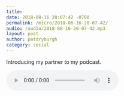 ```yaml
---
title: 
date: 2018-08-16 20:07:42 -0700
permalink: /micro/2018-08-16-20-07-42/
audio: /audio/2018-08-16-20-07-42.mp3
layout: post
author: patdryburgh
category: social
---
```


Introducing my partner to my podcast.

<audio src="{{ '/audio/2018-08-16-20-07-42.mp3' | absolute_url }}" controls="controls">
  <source src="{{ '/audio/2018-08-16-20-07-42.mp3' | absolute_url }}">
  <a href="{{ '/audio/2018-08-16-20-07-42.mp3' | absolute_url }}">Download Audio</a>
</audio>